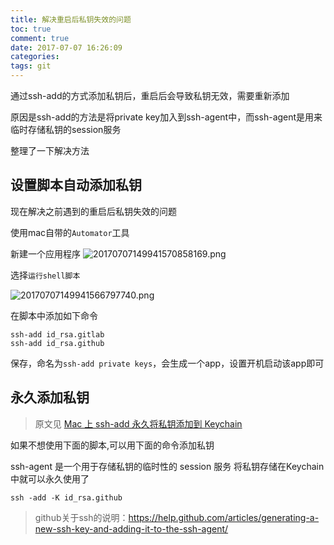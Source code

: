 ```yaml
---
title: 解决重启后私钥失效的问题
toc: true
comment: true
date: 2017-07-07 16:26:09
categories:
tags: git
---
```



通过ssh-add的方式添加私钥后，重启后会导致私钥无效，需要重新添加

原因是ssh-add的方法是将private key加入到ssh-agent中，而ssh-agent是用来临时存储私钥的session服务

整理了一下解决方法



<!--more-->


## 设置脚本自动添加私钥

现在解决之前遇到的重启后私钥失效的问题

使用mac自带的`Automator`工具

新建一个应用程序
![20170707149941570858169.png](/images/20170707149941570858169.png)


选择`运行shell脚本`

![20170707149941566797740.png](/images/20170707149941566797740.png)

在脚本中添加如下命令

```
ssh-add id_rsa.gitlab
ssh-add id_rsa.github
```

保存，命名为`ssh-add private keys`，会生成一个app，设置开机启动该app即可


## 永久添加私钥

> 原文见 [Mac 上 ssh-add 永久将私钥添加到 Keychain](http://www.icodeyou.com/2016/01/17/ssh-add-mac/)

如果不想使用下面的脚本,可以用下面的命令添加私钥

ssh-agent 是一个用于存储私钥的临时性的 session 服务
将私钥存储在Keychain中就可以永久使用了

```
ssh -add -K id_rsa.github
```


>github关于ssh的说明：https://help.github.com/articles/generating-a-new-ssh-key-and-adding-it-to-the-ssh-agent/
